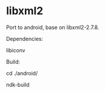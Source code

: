 libxml2
=======

Port to android, base on libxml2-2.7.8.


Dependencies:

libiconv


Build:

cd ./android/

ndk-build